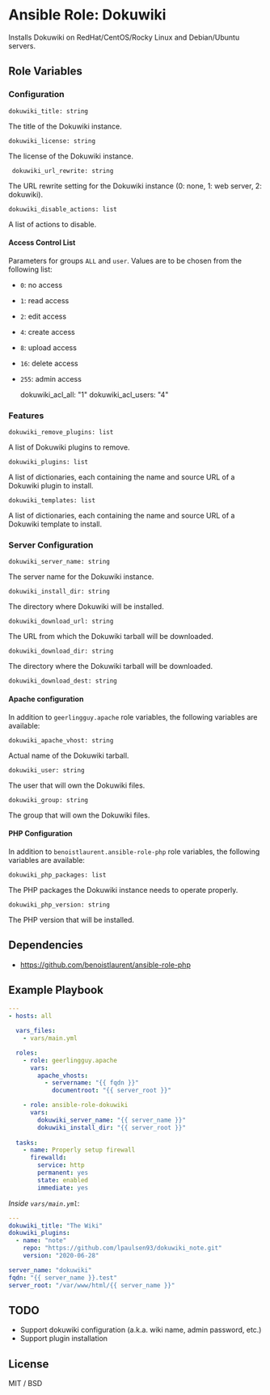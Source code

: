 # Ansible Role: Dokuwiki

Installs Dokuwiki on RedHat/CentOS/Rocky Linux and Debian/Ubuntu servers.


## Role Variables

### Configuration

    dokuwiki_title: string

The title of the Dokuwiki instance.


    dokuwiki_license: string

The license of the Dokuwiki instance.


     dokuwiki_url_rewrite: string

The URL rewrite setting for the Dokuwiki instance (0: none, 1: web server, 2: dokuwiki).


    dokuwiki_disable_actions: list

A list of actions to disable.


#### Access Control List

Parameters for groups `ALL` and `user`.
Values are to be chosen from the following list:

- `0`: no access
- `1`: read access
- `2`: edit access
- `4`: create access
- `8`: upload access
- `16`: delete access
- `255`: admin access


    dokuwiki_acl_all: "1"
    dokuwiki_acl_users: "4"

### Features


    dokuwiki_remove_plugins: list

A list of Dokuwiki plugins to remove.

    dokuwiki_plugins: list

A list of dictionaries, each containing the name and source URL of a Dokuwiki plugin to install.

    dokuwiki_templates: list

A list of dictionaries, each containing the name and source URL of a Dokuwiki template to install.



### Server Configuration

    dokuwiki_server_name: string

The server name for the Dokuwiki instance.

    dokuwiki_install_dir: string

The directory where Dokuwiki will be installed.

    dokuwiki_download_url: string

The URL from which the Dokuwiki tarball will be downloaded.

    dokuwiki_download_dir: string

The directory where the Dokuwiki tarball will be downloaded.

    dokuwiki_download_dest: string

#### Apache configuration

In addition to `geerlingguy.apache` role variables, the following variables are available:

    dokuwiki_apache_vhost: string

Actual name of the Dokuwiki tarball.

    dokuwiki_user: string

The user that will own the Dokuwiki files.

    dokuwiki_group: string

The group that will own the Dokuwiki files.


#### PHP Configuration

In addition to `benoistlaurent.ansible-role-php` role variables, the following variables are available:

    dokuwiki_php_packages: list

The PHP packages the Dokuwiki instance needs to operate properly.

    dokuwiki_php_version: string

The PHP version that will be installed. 



## Dependencies

- https://github.com/benoistlaurent/ansible-role-php


## Example Playbook

```yaml
---
- hosts: all

  vars_files:
    - vars/main.yml

  roles:
    - role: geerlingguy.apache
      vars:
        apache_vhosts:
          - servername: "{{ fqdn }}"
            documentroot: "{{ server_root }}"

    - role: ansible-role-dokuwiki
      vars:
        dokuwiki_server_name: "{{ server_name }}"
        dokuwiki_install_dir: "{{ server_root }}"
 
  tasks:
    - name: Properly setup firewall
      firewalld:
        service: http
        permanent: yes
        state: enabled
        immediate: yes
```

*Inside `vars/main.yml`*:

```yaml
---
dokuwiki_title: "The Wiki"
dokuwiki_plugins:
  - name: "note"
    repo: "https://github.com/lpaulsen93/dokuwiki_note.git"
    version: "2020-06-28"

server_name: "dokuwiki"
fqdn: "{{ server_name }}.test"
server_root: "/var/www/html/{{ server_name }}"
```


## TODO

- Support dokuwiki configuration (a.k.a. wiki name, admin password, etc.)
- Support plugin installation

## License

MIT / BSD


